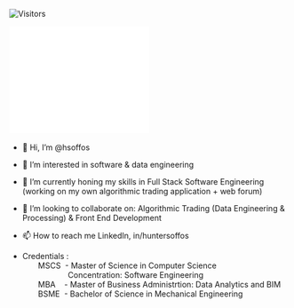 ![Visitors](https://komarev.com/ghpvc/?username=hsoffos&label=Visitors&style=for-the-badge)

<picture>
  <img src="/github-metrics.svg" alt="Metrics" width="50%">
</picture>

- 👋 Hi, I’m @hsoffos
- 👀 I’m interested in software & data engineering
- 🌱 I’m currently honing my skills in Full Stack Software Engineering (working on my own algorithmic trading application + web forum)
- 💞️ I’m looking to collaborate on: Algorithmic Trading (Data Engineering & Processing) & Front End Development
- 📫 How to reach me LinkedIn, in/huntersoffos

- Credentials :  
&emsp;&emsp;MSCS  &nbsp;- Master of Science in Computer Science   
&emsp;&emsp;&emsp;&emsp;&emsp;&nbsp;&nbsp;&nbsp;Concentration: Software Engineering  
&emsp;&emsp;MBA   &nbsp;&nbsp;&nbsp;- Master of Business Administrtion: Data Analytics and BIM  
&emsp;&emsp;BSME  &nbsp;- Bachelor of Science in Mechanical Engineering  
